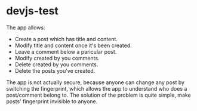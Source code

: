 # devjs-test

The app allows:
 - Create a post which has title and content.
 - Modify title and content once it's been created.
 - Leave a comment below a paricular post.
 - Modify created by you comments.
 - Delete created by you comments.
 - Delete the posts you've created.

The app is not actually secure, because anyone can change any post by switching the fingerprint, which allows the app to understand who does a post/comment belong to.
The solution of the problem  is quite simple, make posts' fingerprint invisible to anyone.
